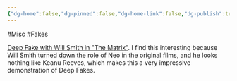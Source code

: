 ```yaml
---
{"dg-home":false,"dg-pinned":false,"dg-home-link":false,"dg-publish":true,"tags":["dgblip"],"created-date":"2019-09-10T00:00:00","disabled rules":["yaml-title","yaml-title-alias","file-name-heading"],"title":"philipp @ 2019-09-10","dg-permalink":"2019/09/10/will-smith-matrix/","updated-date":"2025-04-30T22:27:35","dg-path":"blips/2019-09-10-will-smith-matrix.md","permalink":"/2019/09/10/will-smith-matrix/","dgPassFrontmatter":true}
---
```



#Misc #Fakes

[Deep Fake with Will Smith in "The Matrix"](https://www.youtube.com/watch?v=1h-yy3h1u04). I find this interesting because Will Smith turned down the role of Neo in the original films, and he looks nothing like Keanu Reeves, which makes this a very impressive demonstration of Deep Fakes.




